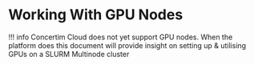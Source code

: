 # Working With GPU Nodes

!!! info
    Concertim Cloud does not yet support GPU nodes. When the platform does this document will provide insight on setting up & utilising GPUs on a SLURM Multinode cluster
